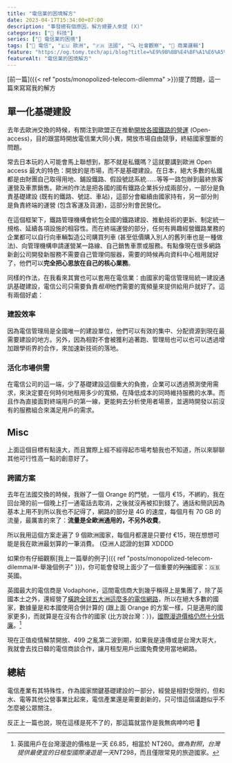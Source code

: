 ```yaml
---
title: "電信業的困境解方"
date: 2023-04-17T15:34:00+07:00
description: "事發總有個原因，解方總要人來提 (X)"
categories: ["📱 科技"]
series: ["🗼 電信業的困境"]
tags: ["🗼 電信", "🇪🇺 歐洲", "🇫🇷 法國", "🔍 社會觀察", "🏢 商業邏輯"]
feature: "https://og.tomy.tech/api/blog?title=%E9%9B%BB%E4%BF%A1%E6%A5%AD%E7%9A%84%E5%9B%B0%E5%A2%83%E8%A7%A3%E6%96%B9"
featureAlt: "電信業的困境解方"
---
```


[前一篇]({{< ref "posts/monopolized-telecom-dilemma" >}})提了問題，這一篇來寫寫我的解方

## 單一化基礎建設

去年去歐洲交換的時候，有關注到歐盟正在推動[開放各國鐵路的營運](https://www.sncf.com/en/group/profile-and-key-figures/about-us/opening-up-to-competition) (Open-access)，目的跟當時開放電信業大同小異，開放市場自由競爭，終結國家壟斷的問題。

常去日本玩的人可能會馬上聯想到，那不就是私鐵嗎？這就要講到歐洲 Open access 最大的特色：開放的是市場，而不是基礎建設。在日本，絕大多數的私鐵都是由財團自己取得用地、鋪設鐵路、假設號誌系統......等等一路包辦到最終旅客運營及車票銷售。歐洲的作法是把各國的國有鐵路企業拆分成兩部分，一部分是負責基礎建設 (既有的鐵路、號誌、車站)，這部分會繼續由國家持有，另一部分則是負責終端的運營 (包含客運及貨運)，這部分則會民營化。

在這個框架下，鐵路管理機構會統包全國的鐵路建設、推動技術的更新、制定統一規格、延續各項設施的相容性。而在終端運營的部分，任何有興趣經營鐵路業務的企業都可以自行向車輛製造公司購買列車 (甚至低價購入別人的舊列車也是一種做法)、向管理機構申請運營某一路線、自己銷售車票或服務。有點像現在很多網路新創公司開發新服務不需要自己管理伺服器，需要的時候再向資料中心租用就好了，他們可以**完全把心思放在自己的核心業務**。

同樣的作法，在我看來其實也可以套用在電信業：由國家的電信管理局統一建設通訊基礎建設，電信公司只需要負責*租用*他們需要的寬頻量來提供給用戶就好了。這有兩個好處：

### 建設效率

因為電信管理局是全國唯一的建設單位，他們可以有效的集中、分配資源到現在最需要建設的地方。另外，因為相對不會被獲利追著跑、管理局也可以也可以透過增加跟學術界的合作，來加速新技術的落地。

### 活化市場供需

在電信公司的這一端，少了基礎建設這個重大的負擔，企業可以透過預測使用需求，來決定要在何時何地租用多少的寬頻，在降低成本的同時維持服務的水準。而且作為直接面對終端用戶的第一線，更能夠去分析使用者場景，並適時開發以前沒有的服務組合來滿足用戶的需求。

## Misc

上面這個目標有點遠大，而且實際上經不經得起市場考驗我也不知道，所以來聊聊其他可行性高一點的創意好了。

### 跨國方案

去年在法國交換的時候，我辦了一個 Orange 的門號，一個月 €15，不綁約，我在回台灣的前一個晚上打一通電話去取消，之後就沒再被扣到錢了。通話和簡訊因為基本上用不到所以我也不記得了，網路的部分是 4G 的速度，每個月有 70 GB 的流量，最厲害的來了：**流量是全歐洲通用的，不另外收費**。

所以我用這個方案走遍了 9 個歐洲國家，每個月都還是只要付 €15，現在想想可能是我在歐洲最划算的一筆消費。 (亞洲人認證的划算 XDDDD

如果你有仔細觀察[我上一篇舉的例子]({{ ref "posts/monopolized-telecom-dilemma/#-舉幾個例子" }})，你可能會發現上面少了一個重要的~~列強~~國家：🇬🇧 英國。

英國最大的電信商是 Vodaphone，這間電信商大到幾乎稱得上是集團了，除了英國本土之外，還經營了[橫跨全球五大洲這麼多的電信網路](https://zh.wikipedia.org/wiki/%E6%B2%83%E8%BE%BE%E4%B8%B0#%E6%A5%AD%E5%8B%99)，所以在絕大多數的國家，數據量是和本國使用合併計算的 (跟上面 Orange 的方案一樣，只是適用的國家更多)，而就算是在沒有合作的國家 (比方說台灣：）)，[國際漫遊價格仍然十分低廉](https://www.vodafone.co.uk/mobile/global-roaming)。[^1]

現在正值疫情解禁開放、499 之亂第二波到期，如果我是遠傳或是台灣大哥大，我就會去找日韓的電信商談合作，讓月租型用戶出國免費使用當地網路。

## 總結

電信產業有其特殊性，作為國家關鍵基礎建設的一部分，經營是相對受限的，但和水、電等其他公營事業比起來，電信產業還是需要創新的，只可惜這個議題似乎不怎麼被公眾關注。

反正上一篇也說，現在這樣是死不了的，那這篇就當作是我無病呻吟吧 🍵

[^1]: 英國用戶在台灣漫遊的價格是一天 £6.85，相當於 NT$260。做為對照，台灣提供最便宜的日租型國際漫遊是一天 NT$298，而且僅限常見的旅遊國家。
